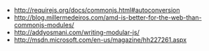 ---
---

* http://requirejs.org/docs/commonjs.html#autoconversion
* http://blog.millermedeiros.com/amd-is-better-for-the-web-than-commonjs-modules/
* http://addyosmani.com/writing-modular-js/
* http://msdn.microsoft.com/en-us/magazine/hh227261.aspx
